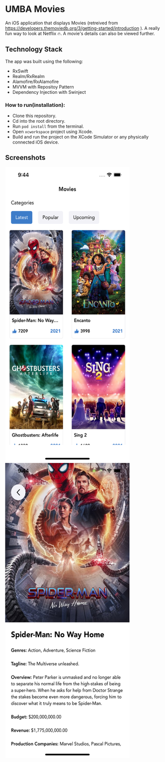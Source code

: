 # UMBA Movies
An iOS application that displays Movies (retreived from https://developers.themoviedb.org/3/getting-started/introduction ). A really fun way to look at Netflix 🔥. A movie's details can also be viewed further.

## Technology Stack
The app was built using the following:

* RxSwift
* Realm/RxRealm
* Alamofire/RxAlamofire
* MVVM with Repositoy Pattern
* Dependency Injection with Swinject


### How to run(installation):

* Clone this repository.
* Cd into the root directory.
* Run `pod install` from the terminal.
* Open `xcworkspace` project using Xcode.
* Build and run the project on the XCode Simulator or any physically connected iOS device.

## Screenshots
<img src="https://github.com/IniongunIsaac/UMBA-Movies/blob/main/Screenshots/movies.png" width="400" height="950" alt="Movies">     <img src="https://github.com/IniongunIsaac/UMBA-Movies/blob/main/Screenshots/movie_details.png" width="400" height="950" alt="Movie Details">


